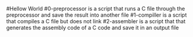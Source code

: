 #Hellow World
#0-preprocessor is a script that runs a C file through the preprocessor and save the result into another file
#1-compiller is a script that compiles a C file but does not link
#2-assembler is a script that that generates the assembly code of a C code and save it in an output file
